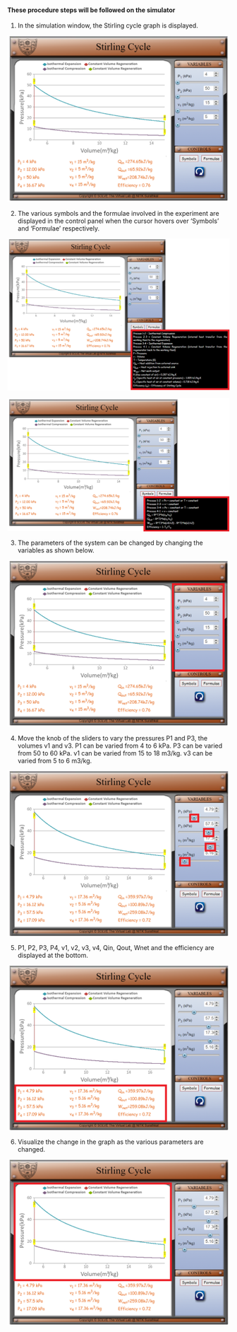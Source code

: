 #### These procedure steps will be followed on the simulator

1. In the simulation window, the Stirling cycle graph is displayed.

![alt text](images/1.png)<br>

2. The various symbols and the formulae involved in the experiment are displayed in the control panel when the cursor hovers over ‘Symbols’ and ‘Formulae’ respectively.

![alt text](images/2.png)<br>

![alt text](images/3.png)<br>

3. The parameters of the system can be changed by changing the variables as shown below.<br>

![alt text](images/4.png)<br>

4. Move the knob of the sliders to vary the pressures P1 and P3, the volumes v1 and v3. P1 can be varied from 4 to 6 kPa. P3 can be varied from 50 to 60 kPa. v1 can be varied from 15 to 18 m3/kg. v3 can be varied from 5 to 6 m3/kg.<br>

![alt text](images/5.png)<br>

5. P1, P2, P3, P4, v1, v2, v3, v4, Qin, Qout, Wnet and the efficiency are displayed at the bottom.<br>

![alt text](images/6.png)<br>

6. Visualize the change in the graph as the various parameters are changed.

![alt text](images/7.png)<br>
